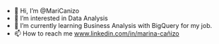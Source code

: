 - 👋 Hi, I’m @MariCanizo
- 👀 I’m interested in Data Analysis
- 🌱 I’m currently learning Business Analysis with BigQuery for my job.
- 📫 How to reach me www.linkedin.com/in/marina-cañizo
